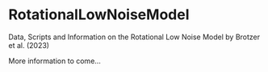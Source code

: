 # RotationalLowNoiseModel

Data, Scripts and Information on the Rotational Low Noise Model by Brotzer et al. (2023)

More information to come...
